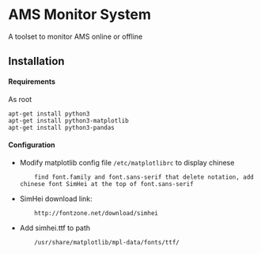 AMS Monitor System
==================
A toolset to monitor AMS online or offline

Installation
------------

#### Requirements
As root
```
apt-get install python3
apt-get install python3-matplotlib
apt-get install python3-pandas
```

#### Configuration
* Modify matplotlib config file `/etc/matplotlibrc` to display chinese

    ```
        find font.family and font.sans-serif that delete notation, add chinese font SimHei at the top of font.sans-serif
 
    ```
* SimHei download link:
    
    ```
        http://fontzone.net/download/simhei

    ```

* Add simhei.ttf to path

    ```
        /usr/share/matplotlib/mpl-data/fonts/ttf/
    
    ``` 
